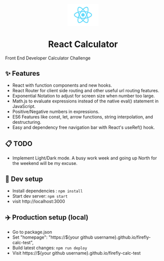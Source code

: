 <p align="center">
  <a href="https://spdevuk.com">
    <img alt="wave" src="./src/logo.svg" width="100" />
  </a>
</p>
<h1 align="center">
  React Calculator
</h1>

Front End Developer Calculator Challenge

## ✨ Features

- React with function components and new hooks.
- React Router for client side routing and other useful url routing features.
- Exponential Notation to adjust for screen size when number too large.
- Math.js to evaluate expressions instead of the native eval() statement in JavaScript.
- Positive/Negative numbers in expressions.
- ES6 Features like const, let, arrow functions, string interpolation, and destructuring. 
- Easy and dependency free navigation bar with React's useRef() hook.

## 📋 TODO

- Implement Light/Dark mode. A busy work week and going up North for the weekend will be my excuse.

## 🚀 Dev setup

- Install dependencies : `npm install`
- Start dev server: `npm start`
- visit http://localhost:3000

## ✈️ Production setup (local)
- Go to package.json
- Set "homepage": "https://${your github username}.github.io/firefly-calc-test",
- Build latest changes: `npm run deploy`
- Visit https://${your github username}.github.io/firefly-calc-test
